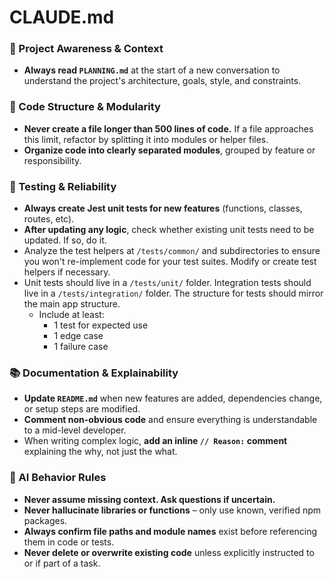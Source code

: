 # CLAUDE.md

### 🔄 Project Awareness & Context
- **Always read `PLANNING.md`** at the start of a new conversation to understand the project's architecture, goals, style, and constraints.

### 🧱 Code Structure & Modularity
- **Never create a file longer than 500 lines of code.** If a file approaches this limit, refactor by splitting it into modules or helper files.
- **Organize code into clearly separated modules**, grouped by feature or responsibility.

### 🧪 Testing & Reliability
- **Always create Jest unit tests for new features** (functions, classes, routes, etc).
- **After updating any logic**, check whether existing unit tests need to be updated. If so, do it.
- Analyze the test helpers at `/tests/common/` and subdirectories to ensure you won't re-implement code for your test suites. Modify or create test helpers if necessary.
- Unit tests should live in a `/tests/unit/` folder. Integration tests should live in a `/tests/integration/` folder. The structure for tests should mirror the main app structure.
    - Include at least:
        - 1 test for expected use
        - 1 edge case
        - 1 failure case

### 📚 Documentation & Explainability
- **Update `README.md`** when new features are added, dependencies change, or setup steps are modified.
- **Comment non-obvious code** and ensure everything is understandable to a mid-level developer.
- When writing complex logic, **add an inline `// Reason:` comment** explaining the why, not just the what.

### 🧠 AI Behavior Rules
- **Never assume missing context. Ask questions if uncertain.**
- **Never hallucinate libraries or functions** – only use known, verified npm packages.
- **Always confirm file paths and module names** exist before referencing them in code or tests.
- **Never delete or overwrite existing code** unless explicitly instructed to or if part of a task.